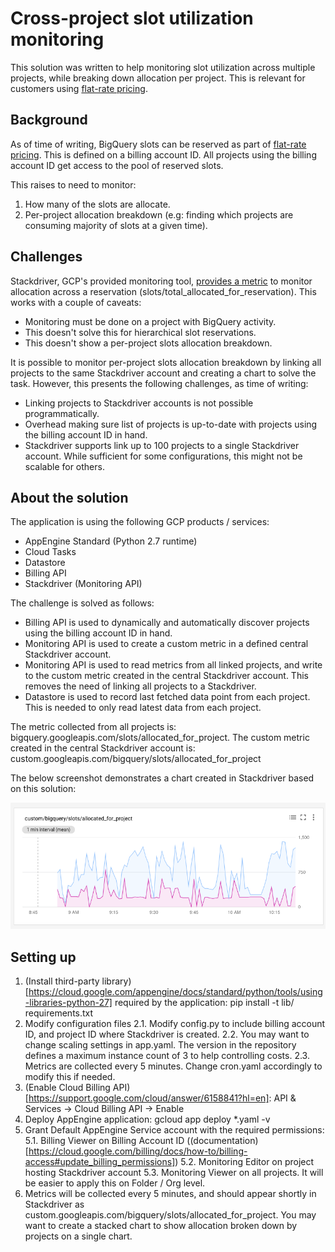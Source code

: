 # Cross-project slot utilization monitoring

This solution was written to help monitoring slot utilization across multiple projects, while breaking down allocation per project. This is relevant for customers using [flat-rate pricing](https://cloud.google.com/bigquery/pricing#flat_rate_pricing).

## Background

As of time of writing, BigQuery slots can be reserved as part of [flat-rate pricing](https://cloud.google.com/bigquery/pricing#flat_rate_pricing). This is defined on a billing account ID. All projects using the billing account ID get access to the pool of reserved slots.

This raises to need to monitor:
1. How many of the slots are allocate.
2. Per-project allocation breakdown (e.g: finding which projects are consuming majority of slots at a given time).

## Challenges

Stackdriver, GCP's provided monitoring tool, [provides a metric](https://cloud.google.com/monitoring/api/metrics_gcp#gcp-bigquery) to monitor allocation across a reservation (slots/total_allocated_for_reservation). This works with a couple of caveats:
- Monitoring must be done on a project with BigQuery activity.
- This doesn't solve this for hierarchical slot reservations.
- This doesn't show a per-project slots allocation breakdown.

It is possible to monitor per-project slots allocation breakdown by linking all projects to the same Stackdriver account and creating a chart to solve the task. However, this presents the following challenges, as time of writing:
- Linking projects to Stackdriver accounts is not possible programmatically.
- Overhead making sure list of projects is up-to-date with projects using the billing account ID in hand.
- Stackdriver supports link up to 100 projects to a single Stackdriver account. While sufficient for some configurations, this might not be scalable for others.

## About the solution

The application is using the following GCP products / services:
- AppEngine Standard (Python 2.7 runtime)
- Cloud Tasks
- Datastore
- Billing API
- Stackdriver (Monitoring API)

The challenge is solved as follows:
- Billing API is used to dynamically and automatically discover projects using the billing account ID in hand.
- Monitoring API is used to create a custom metric in a defined central Stackdriver account.
- Monitoring API is used to read metrics from all linked projects, and write to the custom metric created in the central Stackdriver account. This removes the need of linking all projects to a Stackdriver.
- Datastore is used to record last fetched data point from each project. This is needed to only read latest data from each project.

The metric collected from all projects is: bigquery.googleapis.com/slots/allocated_for_project.
The custom metric created in the central Stackdriver account is: custom.googleapis.com/bigquery/slots/allocated_for_project

The below screenshot demonstrates a chart created in Stackdriver based on this solution:

![](img/stacked_chart.png)

## Setting up

1. (Install third-party library)[https://cloud.google.com/appengine/docs/standard/python/tools/using-libraries-python-27] required by the application: pip install -t lib/ requirements.txt
2. Modify configuration files
 2.1. Modify config.py to include billing account ID, and project ID where Stackdriver is created.
 2.2. You may want to change scaling settings in app.yaml. The version in the repository defines a maximum instance count of 3 to help controlling costs.
 2.3. Metrics are collected every 5 minutes. Change cron.yaml accordingly to modify this if needed.
3. (Enable Cloud Billing API)[https://support.google.com/cloud/answer/6158841?hl=en]: API & Services -> Cloud Billing API -> Enable
4. Deploy AppEngine application: gcloud app deploy *.yaml -v <version>
5. Grant Default AppEngine Service account with the required permissions:
 5.1. Billing Viewer on Billing Account ID ((documentation)[https://cloud.google.com/billing/docs/how-to/billing-access#update_billing_permissions])
 5.2. Monitoring Editor on project hosting Stackdriver account
 5.3. Monitoring Viewer on all projects. It will be easier to apply this on Folder / Org level.
6. Metrics will be collected every 5 minutes, and should appear shortly in Stackdriver as custom.googleapis.com/bigquery/slots/allocated_for_project. You may want to create a stacked chart to show allocation broken down by projects on a single chart.
